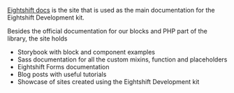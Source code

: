 [Eightshift docs](https://eightshift.com/) is the site that is used as the main documentation for the Eightshift Development kit. 

Besides the official documentation for our blocks and PHP part of the library, the site holds

- Storybook with block and component examples
- Sass documentation for all the custom mixins, function and placeholders
- Eightshift Forms documentation
- Blog posts with useful tutorials
- Showcase of sites created using the Eightshift Development kit
